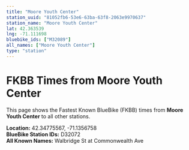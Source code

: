 ```yaml
---
title: "Moore Youth Center"
station_uuid: "81052fb6-53e6-63ba-63f8-2063e9970637"
station_name: "Moore Youth Center"
lat: 42.363539
lng: -71.111698
bluebike_ids: ["M32089"]
all_names: ["Moore Youth Center"]
type: "station"
---
```


# FKBB Times from Moore Youth Center

This page shows the Fastest Known BlueBike (FKBB) times from **Moore Youth Center** to all other stations.

**Location:** 42.34775567, -71.1356758  
**BlueBike Station IDs:** D32072  
**All Known Names:** Walbridge St at Commonwealth Ave

